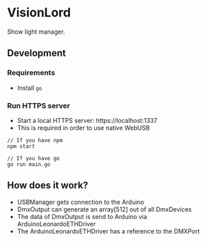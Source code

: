 # VisionLord

Show light manager.

## Development

### Requirements

* Install `go`

### Run HTTPS server

* Start a local HTTPS server: https://localhost:1337
* This is required in order to use native WebUSB

```
// If you have npm
npm start

// If you have go
go run main.go
```


## How does it work?

* USBManager gets connection to the Arduino
* DmxOutput can generate an array[512] out of all DmxDevices
* The data of DmxOutput is send to Arduino via ArduinoLeonardoETHDriver
* The ArduinoLeonardoETHDriver has a reference to the DMXPort
